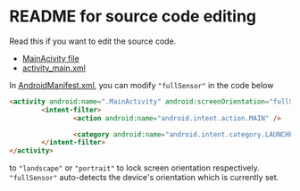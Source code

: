# README for source code editing

Read this if you want to edit the source code. 
* [MainAcivity file](/app/src/main/java/com/example/controlapp310/MainActivity.java/)
* [activity_main.xml](/app/src/main/res/layout/activity_main.xml/)

In [AndroidManifest.xml](/app/src/main/AndroidManifest.xml/), you can modify `"fullSensor"` in the code below 

```html
<activity android:name=".MainActivity" android:screenOrientation="fullSensor">
        <intent-filter>
                <action android:name="android.intent.action.MAIN" />

                <category android:name="android.intent.category.LAUNCHER" />
        </intent-filter>
</activity>
  ```
  to `"landscape"` or `"portrait"` to lock screen orientation respectively. `"fullSensor"` auto-detects the device's orientation which is currently set.
